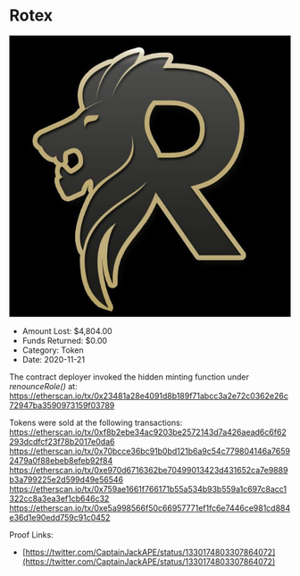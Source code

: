 # Rotex
![Rotex](/rektimages/Rotex.png)
- Amount Lost: $4,804.00
- Funds Returned: $0.00
- Category: Token
- Date: 2020-11-21

The contract deployer invoked the hidden minting function under _renounceRole()_ at:  
https://etherscan.io/tx/0x23481a28e4091d8b189f71abcc3a2e72c0362e26c72947ba3590973159f03789  
  
Tokens were sold at the following transactions:  
https://etherscan.io/tx/0xf8b2ebe34ac9203be2572143d7a426aead6c6f62293dcdfcf23f78b2017e0da6  
https://etherscan.io/tx/0x70bcce36bc91b0bd121b6a9c54c779804146a76592479a0f88ebeb8efeb92f84  
https://etherscan.io/tx/0xe970d6716362be70499013423d431652ca7e9889b3a799225e2d599d49e56546  
https://etherscan.io/tx/0x759ae1661f766171b55a534b93b559a1c697c8acc1322cc8a3ea3ef1cb646c32  
https://etherscan.io/tx/0xe5a998566f50c66957771ef1fc6e7446ce981cd884e36d1e90edd759c91c0452


Proof Links:
- [https://twitter.com/CaptainJackAPE/status/1330174803307864072](https://twitter.com/CaptainJackAPE/status/1330174803307864072)


